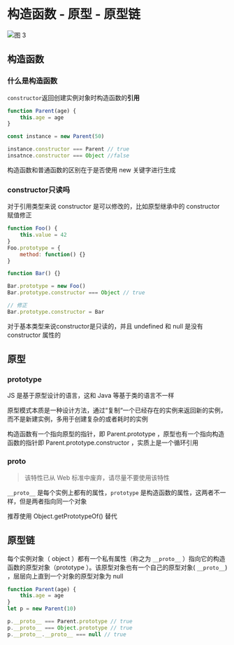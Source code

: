 # 构造函数 - 原型 - 原型链

![图 3](https://peterchen97.coding.net/p/img2/d/test/git/raw/master/769be664127ae7404456e16d8108ae656e856d83ff6edb64436c9806fd6d267f.png)  

## 构造函数

### 什么是构造函数

`constructor`返回创建实例对象时构造函数的**引用**

```js
function Parent(age) {
    this.age = age
}

const instance = new Parent(50)

instance.constructor === Parent // true
insatnce.constructor === Object //false
```

构造函数和普通函数的区别在于是否使用 new 关键字进行生成

### constructor只读吗

对于引用类型来说 constructor 是可以修改的，比如原型继承中的 constructor 赋值修正

```js
function Foo() {
    this.value = 42
}
Foo.prototype = {
    method: function() {}
}

function Bar() {}

Bar.prototype = new Foo()
Bar.prototype.constructor === Object // true

// 修正
Bar.prototype.constructor = Bar

```

对于基本类型来说constructor是只读的，并且 undefined 和 null 是没有 constructor 属性的

## 原型

### prototype

JS 是基于原型设计的语言，这和 Java 等基于类的语言不一样

原型模式本质是一种设计方法，通过“复制“一个已经存在的实例来返回新的实例，而不是新建实例，多用于创建复杂的或者耗时的实例

构造函数有一个指向原型的指针，即 Parent.prototype ，原型也有一个指向构造函数的指针即 Parent.prototype.constructor ，实质上是一个循环引用

### __proto__

> 该特性已从 Web 标准中废弃，请尽量不要使用该特性

`__proto__` 是每个实例上都有的属性，`prototype` 是构造函数的属性，这两者不一样，但是两者指向同一个对象

推荐使用 Object.getPrototypeOf() 替代

## 原型链

每个实例对象（ object ）都有一个私有属性（称之为 `__proto__` ）指向它的构造函数的原型对象（prototype ）。该原型对象也有一个自己的原型对象( `__proto__`) ，层层向上直到一个对象的原型对象为 null

```js
function Parent(age) {
    this.age = age
}
let p = new Parent(10)

p.__proto__ === Parent.prototype // true
p.__proto__ === Object.prototype // true
p.__proto__.__proto__ === null // true
```
